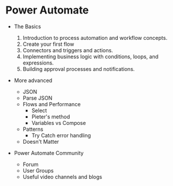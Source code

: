 # Power Automate 

- The Basics
   1. Introduction to process automation and workflow concepts.
   2. Create your first flow
   3. Connectors and triggers and actions.
   4. Implementing business logic with conditions, loops, and expressions.
   5. Building approval processes and notifications.
 
- More advanced
   - JSON
   - Parse JSON
   - Flows and Performance
      -    Select
      -    Pieter's method
      -    Variables vs Compose
   - Patterns
      -    Try Catch error handling
   - Doesn't Matter
 
- Power Automate Community
   -    Forum
   -    User Groups
   -    Useful video channels and blogs



     
     
